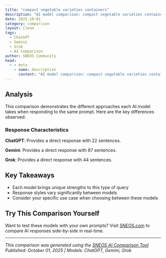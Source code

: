 ```yaml
---
title: "compact vegetable varieties containers"
description: "AI model comparison: compact vegetable varieties containers..."
date: 2025-10-01
category: comparison
layout: Clean
tags:
  - ChatGPT
  - Gemini
  - Grok
  - AI Comparison
author: SNEOS Community
head:
  - - meta
    - name: description
      content: "AI model comparison: compact vegetable varieties containers..."
---
```


<ChatComparison
  title="compact vegetable varieties containers"
  prompt="compact vegetable varieties containers"
  :responses='{"ChatGPT": "If you\u0027re looking for compact vegetable varieties suitable for growing in containers, here are some excellent options along with tips for successful container gardening:\n\n### Compact Vegetable Varieties for Containers\n\n1. **Cherry Tomatoes**\n - Varieties: \u0027Tiny Tim\u0027, \u0027Patio Princess\u0027, \u0027Bush Early Girl\u0027\n - Description: Small, bushy plants that produce lots of small tomatoes; perfect for containers.\n\n2. **Lettuce**\n - Varieties: \u0027Tom Thumb\u0027, \u0027Little Gem\u0027, \u0027Buttercrunch\u0027\n - Description: Compact and fast-growing; ideal for shallow containers.\n\n3. **Radishes**\n - Varieties: \u0027Cherry Belle\u0027, \u0027French Breakfast\u0027\n - Description: Small root vegetables that mature quickly.\n\n4. **Carrots**\n - Varieties: \u0027Little Finger\u0027, \u0027Thumbelina\u0027, \u0027Nantes Half Long\u0027\n - Description: Small, stump-rooted carrots grow well in deep containers.\n\n5. **Bush Beans**\n - Varieties: \u0027Blue Lake Bush\u0027, \u0027Contender\u0027\n - Description: Bush-type beans are compact and don\u2019t require staking.\n\n6. **Peppers**\n - Varieties: \u0027Jalape\u00F1o\u0027, \u0027Cayenne\u0027, \u0027Mini Bell Peppers\u0027\n - Description: Many pepper plants are naturally compact and well-suited to pots.\n\n7. **Spinach**\n - Varieties: \u0027Space\u0027, \u0027Baby\u2019s Leaf\u0027\n - Description: Quick growing and thrives in containers.\n\n8. **Herbs (Bonus)**\n - Varieties: Basil, parsley, thyme, chives\n - Description: Compact and great additions to vegetable gardens in containers.\n\n### Container Gardening Tips\n\n- **Container Size**: Use containers that are at least 8-12 inches deep for root vegetables; larger for tomatoes and peppers.\n- **Soil**: Use high-quality potting mix with good drainage.\n- **Watering**: Containers dry out faster, so water regularly.\n- **Sunlight**: Most vegetables need 6-8 hours of sunlight daily.\n- **Fertilizer**: Use balanced liquid or slow-release fertilizer to keep plants nourished.\n\nWould you like recommendations on specific container sizes or care instructions for any of these vegetables?", "Gemini": "Okay, let\u0027s talk about compact vegetable varieties ideal for container gardening. Container gardening is a fantastic way to grow fresh vegetables even if you have limited space, like a balcony, patio, or small yard. Here\u0027s a breakdown of suitable veggies and some specific varieties, along with considerations for success:\n\n**Key Considerations for Container Vegetable Gardening:**\n\n* **Container Size:** The size of your container is crucial. Generally, larger is better, as it allows for more root development and moisture retention.\n* **Potting Mix:** Use a high-quality potting mix specifically formulated for containers. Garden soil is too heavy and doesn\u0027t drain well.\n* **Drainage:** Ensure your containers have adequate drainage holes.\n* **Sunlight:** Most vegetables need at least 6-8 hours of direct sunlight per day. Choose a sunny location.\n* **Watering:** Container plants dry out faster than those in the ground. Water regularly, especially during hot weather. Check the soil moisture daily.\n* **Fertilizing:** Container plants need regular fertilization because nutrients leach out with watering. Use a balanced liquid fertilizer or slow-release granules.\n* **Support:** Some vegetables, like tomatoes and peppers, may need staking or cages to support their growth.\n* **Pollination:** For fruiting vegetables (tomatoes, peppers, cucumbers, etc.), ensure adequate pollination, especially if grown indoors or in enclosed spaces. Hand-pollinating may be necessary.\n\n**Compact Vegetable Varieties for Containers:**\n\nHere\u0027s a list, categorized by vegetable type, with some specific variety recommendations:\n\n**1. Tomatoes:**\n\n* **Bush/Determinate Varieties:** These are naturally compact and don\u0027t require as much pruning. Ideal for smaller containers.\n * **\u0027Patio\u0027 Tomato:** A classic for containers, producing small to medium-sized red tomatoes.\n * **\u0027Roma\u0027 Tomato:** A determinate variety excellent for making sauces.\n * **\u0027Celebrity\u0027 Tomato:** A reliable and popular determinate variety.\n * **\u0027Tiny Tim\u0027 Tomato:** Very small plant producing cherry tomatoes, great for hanging baskets or small pots.\n * **\u0027Tumbling Tom\u0027 Tomato:** A trailing variety, perfect for hanging baskets.\n* **Indeterminate (Vining) Varieties (with support):** Some indeterminate varieties can be managed in containers with proper pruning and support. Choose smaller-fruited types.\n * **\u0027Cherry Falls\u0027:** A trailing cherry tomato suitable for hanging baskets.\n * **\u0027Sun Gold\u0027 Tomato:** Produces exceptionally sweet golden cherry tomatoes (requires good support).\n * **\u0027Black Cherry\u0027 Tomato:** Another cherry tomato option with a rich, complex flavor (requires good support).\n\n**2. Peppers:**\n\n* **Compact Bell Peppers:**\n * **\u0027Mini Belle\u0027 Peppers:** Come in red, yellow, and orange, and are very productive in containers.\n * **\u0027Lunchbox\u0027 Peppers:** Similar to Mini Belle, small and sweet.\n * **\u0027Patio Bell\u0027 Pepper:** A compact bell pepper specifically bred for containers.\n* **Compact Hot Peppers:**\n * **\u0027Thai Hot\u0027 Peppers:** Small plants that produce a large quantity of small, very hot peppers.\n * **\u0027Jalapeno M\u0027:** a compact jalapeno variety\n * **\u0027Cayenne\u0027 Peppers:** Can be grown in containers and produce long, thin, spicy peppers.\n* **Ornamental Peppers:** Many ornamental peppers are compact and produce colorful, edible (but often spicy) peppers. They add visual appeal to your container garden.\n\n**3. Lettuce and Salad Greens:**\n\n* **Loose-Leaf Lettuce:** These are the easiest to grow in containers because you can harvest leaves as needed without harvesting the entire head.\n * **\u0027Black Seeded Simpson\u0027 Lettuce:** A reliable and popular loose-leaf variety.\n * **\u0027Red Sails\u0027 Lettuce:** A beautiful red-leaf lettuce that adds color to salads.\n * **\u0027Oak Leaf\u0027 Lettuce:** A mild-flavored lettuce with deeply lobed leaves.\n* **Butterhead Lettuce:** Forms a loose head.\n * **\u0027Tom Thumb\u0027 Lettuce:** A very compact butterhead lettuce, ideal for small containers.\n* **Spinach:**\n * \u0027Baby\u0027 Spinach varieties are ideal for container growing.\n\n**4. Herbs:**\n\nMost herbs thrive in containers. Here are some good choices:\n\n* **Basil:** \u0027Spicy Globe\u0027 is a compact variety.\n* **Mint:** Grow mint in its own container, as it can be invasive.\n* **Chives:** Easy to grow and adds a mild onion flavor to dishes.\n* **Parsley:** Both curly and flat-leaf parsley do well in containers.\n* **Thyme:** A low-growing herb that\u0027s great for adding flavor to soups and stews.\n* **Rosemary:** A Mediterranean herb that prefers well-drained soil.\n\n**5. Bush Beans:**\n\n* **\u0027Bush Blue Lake\u0027 Beans:** A classic bush bean variety.\n* **\u0027Contender\u0027 Beans:** An early-producing bush bean.\n* **\u0027Provider\u0027 Beans:** Another reliable bush bean.\n* **\u0027Royal Burgundy\u0027 Beans:** Attractive purple beans.\n\n**6. Peas:**\n\n* **\u0027Sugar Ann\u0027 Snap Peas:** A very early and compact snap pea.\n* **\u0027Little Marvel\u0027 Peas:** A dwarf pea variety.\n* **\u0027Tom Thumb\u0027 Peas:** Very compact peas that don\u0027t need support.\n\n**7. Carrots:**\n\n* **\u0027Thumbelina\u0027 Carrots:** Round, bite-sized carrots that are perfect for containers.\n* **\u0027Paris Market\u0027 Carrots:** Another small, round carrot variety.\n* **\u0027Short n Sweet\u0027 Carrots:** Shorter carrot variety.\n\n**8. Radishes:**\n\n* Radishes are quick-growing and do well in containers. Any variety will work, but smaller varieties are especially well-suited.\n * **\u0027Cherry Belle\u0027 Radishes:** A classic red radish.\n * **\u0027French Breakfast\u0027 Radishes:** Oblong radishes with a mild flavor.\n\n**9. Cucumbers:**\n\n* **\u0027Spacemaster\u0027 Cucumber:** A compact bush cucumber.\n* **\u0027Bush Champion\u0027 Cucumber:** Another compact bush cucumber.\n* **\u0027Patio Snacker\u0027 Cucumber:** bred for containers.\n* **\u0027Picklebush\u0027 Cucumber:** Developed for pickling.\n\n**10. Eggplant:**\n\n* **\u0027Patio Baby\u0027 Eggplant:** A dwarf eggplant that produces small, glossy black eggplants.\n* **\u0027Hansel\u0027 and \u0027Gretel\u0027 Eggplant:** Compact plants with long, slender purple or white eggplants.\n\n**Tips for Choosing Varieties:**\n\n* **Read Seed Packets/Plant Labels Carefully:** Pay attention to the plant\u0027s mature size, sun requirements, and days to maturity.\n* **Look for \u0022Compact,\u0022 \u0022Dwarf,\u0022 \u0022Patio,\u0022 or \u0022Bush\u0022 in the Variety Name:** These terms often indicate that the variety is suitable for containers.\n* **Check Reviews:** See what other gardeners have to say about their experiences growing particular varieties in containers.\n* **Consider Your Taste Preferences:** Choose varieties that you and your family enjoy eating.\n\nBy carefully selecting compact varieties and providing proper care, you can create a productive and beautiful container vegetable garden, even in a limited space. Good luck!\n", "Grok": "If you\u0027re looking for compact vegetable varieties suitable for container gardening, many vegetables have been bred specifically for small spaces. These varieties are often dwarf, bush, or patio types that thrive in pots, raised beds, or other limited areas. Below is a list of compact vegetable varieties ideal for containers, along with tips for growing them:\n\n### Compact Vegetable Varieties for Containers\n1. **Tomatoes** \n - **Varieties**: \u0027Patio Princess\u0027, \u0027Tiny Tim\u0027, \u0027Micro Tom\u0027, \u0027BushSteak\u0027 \n - **Container Size**: 5-gallon pot or larger (with support for indeterminate types) \n - **Tips**: Use a well-draining potting mix, provide a small trellis or cage for support, and ensure 6-8 hours of sunlight.\n\n2. **Peppers** \n - **Varieties**: \u0027Lunchbox\u0027, \u0027Cute Stuff\u0027, \u0027Baby Bell\u0027, \u0027Mohawk\u0027 \n - **Container Size**: 2-3 gallon pot \n - **Tips**: Peppers love warmth and full sun. Water consistently, but avoid overwatering to prevent root rot.\n\n3. **Lettuce and Leafy Greens** \n - **Varieties**: \u0027Tom Thumb\u0027 (lettuce), \u0027Little Gem\u0027, baby spinach, microgreens \n - **Container Size**: Shallow 1-2 gallon containers or trays \n - **Tips**: Grow in partial shade during hot weather to prevent bolting. Harvest outer leaves for continuous production.\n\n4. **Carrots** \n - **Varieties**: \u0027Paris Market\u0027, \u0027Little Finger\u0027, \u0027Thumbelina\u0027 \n - **Container Size**: Deep 1-2 gallon pot (at least 12 inches deep) \n - **Tips**: Use loose, sandy soil to avoid stunted roots. Keep soil moist during germination.\n\n5. **Radishes** \n - **Varieties**: \u0027Cherry Belle\u0027, \u0027Easter Egg\u0027, \u0027French Breakfast\u0027 \n - **Container Size**: Shallow 1-gallon pot or tray \n - **Tips**: Quick-growing (ready in 3-4 weeks). Sow seeds every 2 weeks for a continuous harvest.\n\n6. **Bush Beans** \n - **Varieties**: \u0027Blue Lake Bush\u0027, \u0027Contender\u0027, \u0027Topcrop\u0027 \n - **Container Size**: 2-3 gallon pot \n - **Tips**: No support needed for bush varieties. Ensure good drainage and full sun.\n\n7. **Eggplant** \n - **Varieties**: \u0027Little Prince\u0027, \u0027Hansel\u0027, \u0027Fairy Tale\u0027 \n - **Container Size**: 3-5 gallon pot \n - **Tips**: Provide heat (they thrive in warm conditions) and stake if needed to support fruit weight.\n\n8. **Cucumbers** \n - **Varieties**: \u0027Bush Pickle\u0027, \u0027Spacemaster\u0027, \u0027Patio Snacker\u0027 \n - **Container Size**: 5-gallon pot with a trellis \n - **Tips**: Use a trellis or cage to save space. Keep soil consistently moist.\n\n9. **Zucchini/Summer Squash** \n - **Varieties**: \u0027Bush Baby\u0027, \u0027Eight Ball\u0027, \u0027Raven\u0027 \n - **Container Size**: 5-gallon pot or larger \n - **Tips**: These plants still spread, so choose a large container. Hand-pollinate if bees are scarce.\n\n10. **Herbs (Bonus)** \n - **Varieties**: Basil (\u0027Spicy Globe\u0027), parsley, chives, thyme \n - **Container Size**: Small 1-gallon pots or mixed containers \n - **Tips**: Herbs are perfect for small spaces. Place near a sunny window or balcony.\n\n### General Tips for Container Vegetable Gardening\n- **Pot Size**: Ensure the container matches the plant\u0027s root needs. Most compact varieties need at least 1-5 gallons, with drainage holes to prevent waterlogging.\n- **Soil**: Use a high-quality potting mix with good drainage, often mixed with compost for nutrients.\n- **Watering**: Containers dry out faster than ground soil. Water regularly, keeping soil moist but not soggy.\n- **Sunlight**: Most vegetables need 6-8 hours of direct sunlight. Place containers on sunny balconies, patios, or windowsills.\n- **Fertilizer**: Use a balanced, water-soluble fertilizer (e.g., 10-10-10) every 2-4 weeks, as container soil loses nutrients quickly.\n- **Spacing**: Follow seed packet instructions for spacing, even in containers, to avoid overcrowding.\n\nThese compact varieties are widely available at local nurseries, garden centers, or online seed catalogs like Burpee, Johnny\u2019s Selected Seeds, or Baker Creek Heirloom Seeds. With the right care, you can enjoy a productive vegetable garden even in the smallest of spaces! Let me know if you\u0027d like specific variety recommendations or container setups for a particular vegetable."}' 
  published-date="18:05"
/>

## Analysis

This comparison demonstrates the different approaches each AI model takes when responding to the same prompt. Here are the key differences observed:

### Response Characteristics

**ChatGPT**: Provides a direct response with 22 sentences. 

**Gemini**: Provides a direct response with 87 sentences. 

**Grok**: Provides a direct response with 44 sentences. 

## Key Takeaways

- Each model brings unique strengths to this type of query
- Response styles vary significantly between models
- Consider your specific use case when choosing between these models

## Try This Comparison Yourself

Want to test these models with your own prompts? Visit [SNEOS.com](https://sneos.com) to compare AI responses side-by-side in real-time.

---

*This comparison was generated using the [SNEOS AI Comparison Tool](https://sneos.com)*
*Published: October 01, 2025 | Models: ChatGPT, Gemini, Grok*
